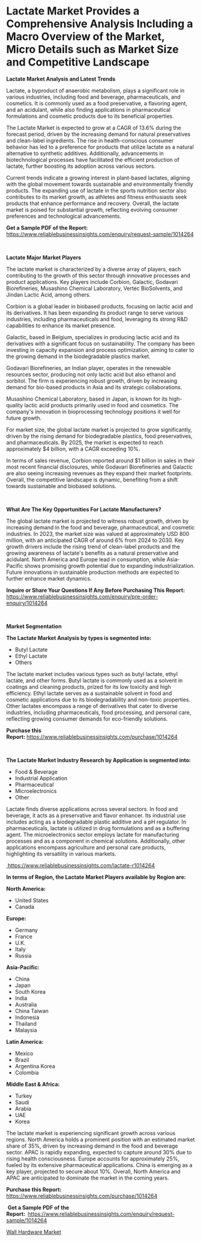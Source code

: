 <p><h1>Lactate Market Provides a Comprehensive Analysis Including a Macro Overview of the Market, Micro Details such as Market Size and Competitive Landscape</h1></p><p><strong>Lactate Market Analysis and Latest Trends</strong></p>
<p><p>Lactate, a byproduct of anaerobic metabolism, plays a significant role in various industries, including food and beverage, pharmaceuticals, and cosmetics. It is commonly used as a food preservative, a flavoring agent, and an acidulant, while also finding applications in pharmaceutical formulations and cosmetic products due to its beneficial properties.</p><p>The Lactate Market is expected to grow at a CAGR of 13.6% during the forecast period, driven by the increasing demand for natural preservatives and clean-label ingredients. The rise in health-conscious consumer behavior has led to a preference for products that utilize lactate as a natural alternative to synthetic additives. Additionally, advancements in biotechnological processes have facilitated the efficient production of lactate, further boosting its adoption across various sectors.</p><p>Current trends indicate a growing interest in plant-based lactates, aligning with the global movement towards sustainable and environmentally friendly products. The expanding use of lactate in the sports nutrition sector also contributes to its market growth, as athletes and fitness enthusiasts seek products that enhance performance and recovery. Overall, the lactate market is poised for substantial growth, reflecting evolving consumer preferences and technological advancements.</p></p>
<p><strong>Get a Sample PDF of the Report:&nbsp;</strong> <a href="https://www.reliablebusinessinsights.com/enquiry/request-sample/1014264?utm_campaign=3183&utm_medium=2&utm_source=Github&utm_content=ia&utm_term=06032025&utm_id=lactate">https://www.reliablebusinessinsights.com/enquiry/request-sample/1014264</a></p>
<p>&nbsp;</p>
<p><strong>Lactate Major Market Players</strong></p>
<p><p>The lactate market is characterized by a diverse array of players, each contributing to the growth of this sector through innovative processes and product applications. Key players include Corbion, Galactic, Godavari Biorefineries, Musashino Chemical Laboratory, Vertec BioSolvents, and Jindan Lactic Acid, among others.</p><p>Corbion is a global leader in biobased products, focusing on lactic acid and its derivatives. It has been expanding its product range to serve various industries, including pharmaceuticals and food, leveraging its strong R&D capabilities to enhance its market presence.</p><p>Galactic, based in Belgium, specializes in producing lactic acid and its derivatives with a significant focus on sustainability. The company has been investing in capacity expansion and process optimization, aiming to cater to the growing demand in the biodegradable plastics market.</p><p>Godavari Biorefineries, an Indian player, operates in the renewable resources sector, producing not only lactic acid but also ethanol and sorbitol. The firm is experiencing robust growth, driven by increasing demand for bio-based products in Asia and its strategic collaborations.</p><p>Musashino Chemical Laboratory, based in Japan, is known for its high-quality lactic acid products primarily used in food and cosmetics. The company's innovation in bioprocessing technology positions it well for future growth.</p><p>For market size, the global lactate market is projected to grow significantly, driven by the rising demand for biodegradable plastics, food preservatives, and pharmaceuticals. By 2025, the market is expected to reach approximately $4 billion, with a CAGR exceeding 10%.</p><p>In terms of sales revenue, Corbion reported around $1 billion in sales in their most recent financial disclosures, while Godavari Biorefineries and Galactic are also seeing increasing revenues as they expand their market footprints. Overall, the competitive landscape is dynamic, benefiting from a shift towards sustainable and biobased solutions.</p></p>
<p>&nbsp;</p>
<p><strong>What Are The Key Opportunities For Lactate Manufacturers?</strong></p>
<p><p>The global lactate market is projected to witness robust growth, driven by increasing demand in the food and beverage, pharmaceutical, and cosmetic industries. In 2023, the market size was valued at approximately USD 800 million, with an anticipated CAGR of around 6% from 2024 to 2030. Key growth drivers include the rising trend of clean-label products and the growing awareness of lactate's benefits as a natural preservative and acidulant. North America and Europe lead in consumption, while Asia-Pacific shows promising growth potential due to expanding industrialization. Future innovations in sustainable production methods are expected to further enhance market dynamics.</p></p>
<p><strong>Inquire or Share Your Questions If Any Before Purchasing This Report:</strong> <a href="https://www.reliablebusinessinsights.com/enquiry/pre-order-enquiry/1014264?utm_campaign=3183&utm_medium=2&utm_source=Github&utm_content=ia&utm_term=06032025&utm_id=lactate">https://www.reliablebusinessinsights.com/enquiry/pre-order-enquiry/1014264</a></p>
<p>&nbsp;</p>
<p><strong>Market Segmentation</strong></p>
<p><strong>The Lactate Market Analysis by types is segmented into:</strong></p>
<p><ul><li>Butyl Lactate</li><li>Ethyl Lactate</li><li>Others</li></ul></p>
<p><p>The lactate market includes various types such as butyl lactate, ethyl lactate, and other forms. Butyl lactate is commonly used as a solvent in coatings and cleaning products, prized for its low toxicity and high efficiency. Ethyl lactate serves as a sustainable solvent in food and cosmetic applications due to its biodegradability and non-toxic properties. Other lactates encompass a range of derivatives that cater to diverse industries, including pharmaceuticals, food processing, and personal care, reflecting growing consumer demands for eco-friendly solutions.</p></p>
<p><strong>Purchase this Report:&nbsp;</strong><a href="https://www.reliablebusinessinsights.com/purchase/1014264?utm_campaign=3183&utm_medium=2&utm_source=Github&utm_content=ia&utm_term=06032025&utm_id=lactate">https://www.reliablebusinessinsights.com/purchase/1014264</a></p>
<p>&nbsp;</p>
<p><strong>The Lactate Market Industry Research by Application is segmented into:</strong></p>
<p><ul><li>Food & Beverage</li><li>Industrial Application</li><li>Pharmaceutical</li><li>Microelectronics</li><li>Other</li></ul></p>
<p><p>Lactate finds diverse applications across several sectors. In food and beverage, it acts as a preservative and flavor enhancer. Its industrial use includes acting as a biodegradable plastic additive and a pH regulator. In pharmaceuticals, lactate is utilized in drug formulations and as a buffering agent. The microelectronics sector employs lactate for manufacturing processes and as a component in chemical solutions. Additionally, other applications encompass agriculture and personal care products, highlighting its versatility in various markets.</p></p>
<p><a href="https://www.reliablebusinessinsights.com/lactate-r1014264?utm_campaign=3183&utm_medium=2&utm_source=Github&utm_content=ia&utm_term=06032025&utm_id=lactate">&nbsp;https://www.reliablebusinessinsights.com/lactate-r1014264</a></p>
<p><strong>In terms of Region, the Lactate Market Players available by Region are:</strong></p>
<p>
    <p> <strong> North America: </strong>
        <ul>
            <li>United States</li>
            <li>Canada</li>
        </ul>
        </p> 
    <p> <strong> Europe: </strong>
        <ul>
            <li>Germany</li>
            <li>France</li>
            <li>U.K.</li>
            <li>Italy</li>
            <li>Russia</li>
        </ul>
        </p> 
    <p> <strong> Asia-Pacific: </strong>
        <ul>
            <li>China</li>
            <li>Japan</li>
            <li>South Korea</li>
            <li>India</li>
            <li>Australia</li>
            <li>China Taiwan</li>
            <li>Indonesia</li>
            <li>Thailand</li>
            <li>Malaysia</li>
        </ul>
        </p> 
    <p> <strong> Latin America: </strong>
        <ul>
            <li>Mexico</li>
            <li>Brazil</li>
            <li>Argentina Korea</li>
            <li>Colombia</li>
        </ul>
        </p> 
    <p> <strong> Middle East & Africa: </strong>
        <ul>
            <li>Turkey</li>
            <li>Saudi</li>
            <li>Arabia</li>
            <li>UAE</li>
            <li>Korea</li>
        </ul>
    </p>
    </p>
<p><p>The lactate market is experiencing significant growth across various regions. North America holds a prominent position with an estimated market share of 35%, driven by increasing demand in the food and beverage sector. APAC is rapidly expanding, expected to capture around 30% due to rising health consciousness. Europe accounts for approximately 25%, fueled by its extensive pharmaceutical applications. China is emerging as a key player, projected to secure about 10%. Overall, North America and APAC are anticipated to dominate the market in the coming years.</p></p>
<p><strong>Purchase this Report: </strong><a href="https://www.reliablebusinessinsights.com/purchase/1014264?utm_campaign=3183&utm_medium=2&utm_source=Github&utm_content=ia&utm_term=06032025&utm_id=lactate">https://www.reliablebusinessinsights.com/purchase/1014264</a></p>
<p>&nbsp;<strong>Get a Sample PDF of the Report:&nbsp;&nbsp;</strong><a href="https://www.reliablebusinessinsights.com/enquiry/request-sample/1014264?utm_campaign=3183&utm_medium=2&utm_source=Github&utm_content=ia&utm_term=06032025&utm_id=lactate">https://www.reliablebusinessinsights.com/enquiry/request-sample/1014264</a></p>
<p><strong></strong></p>
<p><p><a href="https://github.com/ugurgyuri/Market-Research-Report-List-1/blob/main/wall-hardware-market.md?utm_campaign=3183&utm_medium=2&utm_source=Github&utm_content=ia&utm_term=06032025&utm_id=lactate">Wall Hardware Market</a></p></p>